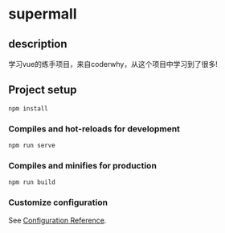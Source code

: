 # supermall
## description
学习vue的练手项目，来自coderwhy，从这个项目中学习到了很多!

## Project setup
```
npm install
```

### Compiles and hot-reloads for development
```
npm run serve
```

### Compiles and minifies for production
```
npm run build
```

### Customize configuration
See [Configuration Reference](https://cli.vuejs.org/config/).
